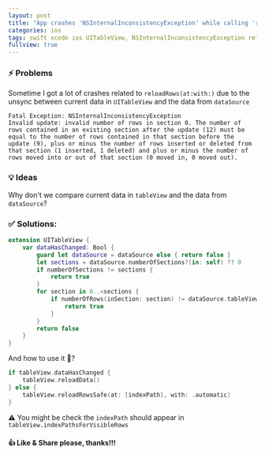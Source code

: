```yaml
---
layout: post
title: "App crashes 'NSInternalInconsistencyException' while calling 'reloadRows(at&#58;with&#58;)'"
categories: ios
tags: swift xcode ios UITableView, NSInternalInconsistencyException reloadData reloadRows crashes dataSource
fullview: true
---
```


### ⚡️ Problems
Sometime I got a lot of crashes related to `reloadRows(at:with:)` due to the unsync between current data in `UITableView` and the data from `dataSource`

```
Fatal Exception: NSInternalInconsistencyException
Invalid update: invalid number of rows in section 0. The number of rows contained in an existing section after the update (12) must be equal to the number of rows contained in that section before the update (9), plus or minus the number of rows inserted or deleted from that section (1 inserted, 1 deleted) and plus or minus the number of rows moved into or out of that section (0 moved in, 0 moved out).
```

### 💡 Ideas 
Why don't we compare current data in `tableView` and the data from `dataSource`?


### ✅ Solutions:


```swift
extension UITableView {
    var dataHasChanged: Bool {
        guard let dataSource = dataSource else { return false }
        let sections = dataSource.numberOfSections?(in: self) ?? 0
        if numberOfSections != sections {
            return true
        }
        for section in 0..<sections {
            if numberOfRows(inSection: section) != dataSource.tableView(self, numberOfRowsInSection: section) {
                return true
            }
        }
        return false
    }
}
```

And how to use it 🤔?

```swift
if tableView.dataHasChanged {
	tableView.reloadData()
} else {
	tableView.reloadRowsSafe(at: [indexPath], with: .automatic)
}
```

⚠️ You might be check the `indexPath` should appear in `tableView.indexPathsForVisibleRows` 


#### 👍 Like & Share please, thanks!!!
